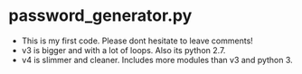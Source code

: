 # password_generator.py 

- This is my first code. Please dont hesitate to leave comments!
- v3 is bigger and with a lot of loops. Also its python 2.7.
- v4 is slimmer and cleaner. Includes more modules than v3 and python 3. 
